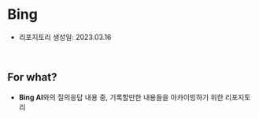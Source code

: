 # Bing

- 리포지토리 생성일: 2023.03.16

<br>

## For what?

- **Bing AI**와의 질의응답 내용 중, 기록할만한 내용들을 아카이빙하기 위한 리포지토리

<br>
